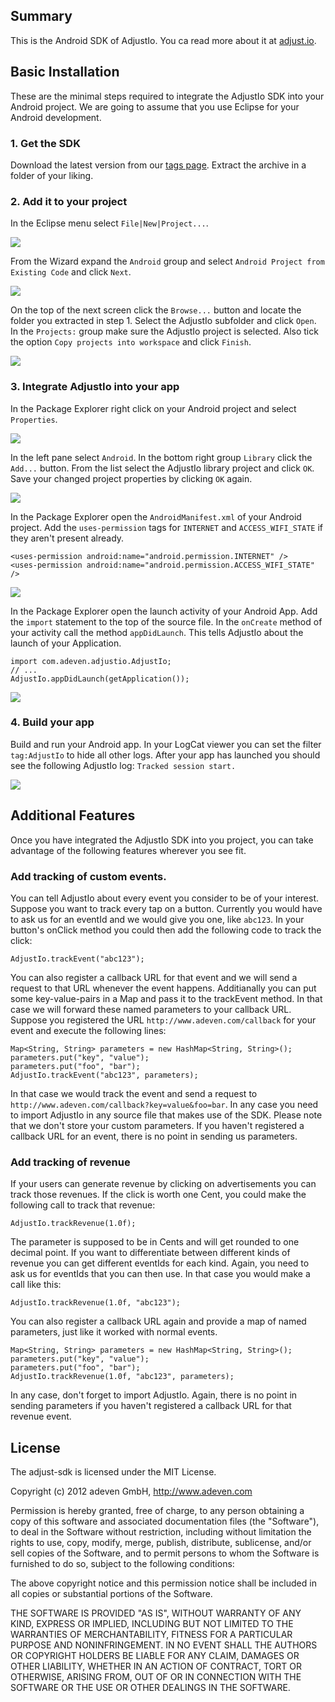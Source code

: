## Summary

This is the Android SDK of AdjustIo. You ca read more about it at [adjust.io][].

## Basic Installation

These are the minimal steps required to integrate the AdjustIo SDK into your Android project. We are going to assume that you use Eclipse for your Android development.

### 1. Get the SDK
Download the latest version from our [tags page][tags]. Extract the archive in a folder of your liking.

### 2. Add it to your project
In the Eclipse menu select `File|New|Project...`.

![][project]

From the Wizard expand the `Android` group and select `Android Project from Existing Code` and click `Next`.

![][android]

On the top of the next screen click the `Browse...` button and locate the folder you extracted in step 1. Select the AdjustIo subfolder and click `Open`. In the `Projects:` group make sure the AdjustIo project is selected. Also tick the option `Copy projects into workspace` and click `Finish`.

![][import]

### 3. Integrate AdjustIo into your app
In the Package Explorer right click on your Android project and select `Properties`.

![][properties]

In the left pane select `Android`. In the bottom right group `Library` click the `Add...` button. From the list select the AdjustIo library project and click `OK`. Save your changed project properties by clicking `OK` again.

![][library]

In the Package Explorer open the `AndroidManifest.xml` of your Android project. Add the `uses-permission` tags for `INTERNET` and `ACCESS_WIFI_STATE` if they aren't present already.

    <uses-permission android:name="android.permission.INTERNET" />
    <uses-permission android:name="android.permission.ACCESS_WIFI_STATE" />

![][permissions]

In the Package Explorer open the launch activity of your Android App. Add the `import` statement to the top of the source file. In the `onCreate` method of your activity call the method `appDidLaunch`. This tells AdjustIo about the launch of your Application.

    import com.adeven.adjustio.AdjustIo;
    // ...
    AdjustIo.appDidLaunch(getApplication());

![][activity]

### 4. Build your app
Build and run your Android app. In your LogCat viewer you can set the filter `tag:AdjustIo` to hide all other logs. After your app has launched you should see the following AdjustIo log: `Tracked session start.`

![][log]

## Additional Features

Once you have integrated the AdjustIo SDK into you project, you can take advantage of the following features wherever you see fit.

### Add tracking of custom events.
You can tell AdjustIo about every event you consider to be of your interest. Suppose you want to track every tap on a button. Currently you would have to ask us for an eventId and we would give you one, like `abc123`. In your button's onClick method you could then add the following code to track the click:

    AdjustIo.trackEvent("abc123");

You can also register a callback URL for that event and we will send a request to that URL whenever the event happens. Additianally you can put some key-value-pairs in a Map and pass it to the trackEvent method. In that case we will forward these named parameters to your callback URL. Suppose you registered the URL `http://www.adeven.com/callback` for your event and execute the following lines:

    Map<String, String> parameters = new HashMap<String, String>();
    parameters.put("key", "value");
    parameters.put("foo", "bar");
    AdjustIo.trackEvent("abc123", parameters);

In that case we would track the event and send a request to `http://www.adeven.com/callback?key=value&foo=bar`. In any case you need to import AdjustIo in any source file that makes use of the SDK. Please note that we don't store your custom parameters. If you haven't registered a callback URL for an event, there is no point in sending us parameters.

### Add tracking of revenue
If your users can generate revenue by clicking on advertisements you can track those revenues. If the click is worth one Cent, you could make the following call to track that revenue:

    AdjustIo.trackRevenue(1.0f);

The parameter is supposed to be in Cents and will get rounded to one decimal point. If you want to differentiate between different kinds of revenue you can get different eventIds for each kind. Again, you need to ask us for eventIds that you can then use. In that case you would make a call like this:

    AdjustIo.trackRevenue(1.0f, "abc123");

You can also register a callback URL again and provide a map of named parameters, just like it worked with normal events.

    Map<String, String> parameters = new HashMap<String, String>();
    parameters.put("key", "value");
    parameters.put("foo", "bar");
    AdjustIo.trackRevenue(1.0f, "abc123", parameters);

In any case, don't forget to import AdjustIo. Again, there is no point in sending parameters if you haven't registered a callback URL for that revenue event.

[adjust.io]: http://www.adjust.io
[tags]: https://github.com/adeven/adjust_android_sdk/tags
[project]: https://raw.github.com/adeven/adjust_sdk/master/Resources/android/project.png
[android]: https://raw.github.com/adeven/adjust_sdk/master/Resources/android/android.png
[import]: https://raw.github.com/adeven/adjust_sdk/master/Resources/android/import.png
[properties]: https://raw.github.com/adeven/adjust_sdk/master/Resources/android/properties.png
[library]: https://raw.github.com/adeven/adjust_sdk/master/Resources/android/library.png
[permissions]: https://raw.github.com/adeven/adjust_sdk/master/Resources/android/permissions.png
[activity]: https://raw.github.com/adeven/adjust_sdk/master/Resources/android/activity.png
[log]: https://raw.github.com/adeven/adjust_sdk/master/Resources/android/log.png


## License

The adjust-sdk is licensed under the MIT License.

Copyright (c) 2012 adeven GmbH,
http://www.adeven.com

Permission is hereby granted, free of charge, to any person obtaining
a copy of this software and associated documentation files (the
"Software"), to deal in the Software without restriction, including
without limitation the rights to use, copy, modify, merge, publish,
distribute, sublicense, and/or sell copies of the Software, and to
permit persons to whom the Software is furnished to do so, subject to
the following conditions:

The above copyright notice and this permission notice shall be
included in all copies or substantial portions of the Software.

THE SOFTWARE IS PROVIDED "AS IS", WITHOUT WARRANTY OF ANY KIND,
EXPRESS OR IMPLIED, INCLUDING BUT NOT LIMITED TO THE WARRANTIES OF
MERCHANTABILITY, FITNESS FOR A PARTICULAR PURPOSE AND
NONINFRINGEMENT. IN NO EVENT SHALL THE AUTHORS OR COPYRIGHT HOLDERS BE
LIABLE FOR ANY CLAIM, DAMAGES OR OTHER LIABILITY, WHETHER IN AN ACTION
OF CONTRACT, TORT OR OTHERWISE, ARISING FROM, OUT OF OR IN CONNECTION
WITH THE SOFTWARE OR THE USE OR OTHER DEALINGS IN THE SOFTWARE.

